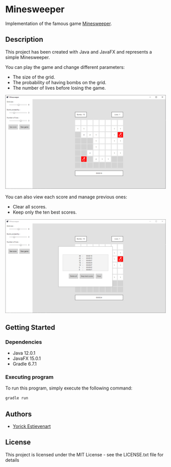 # Minesweeper

Implementation of the famous game [Minesweeper](https://en.wikipedia.org/wiki/Minesweeper_(video_game)).

## Description

This project has been created with Java and JavaFX and represents a simple Minesweeper.

You can play the game and change different parameters:
- The size of the grid.
- The probability of having bombs on the grid.
- The number of lives before losing the game.

![capture-1](./examples/capture-1.png)

You can also view each score and manage previous ones:
- Clear all scores.
- Keep only the ten best scores.

![capture-2](./examples/capture-2.png)

## Getting Started

### Dependencies

- Java 12.0.1
- JavaFX 15.0.1
- Gradle 6.7.1

### Executing program

To run this program, simply execute the following command:

```Groovy
gradle run
```

## Authors

- [Yorick Estievenart](https://github.com/yoest)

## License

This project is licensed under the MIT License - see the LICENSE.txt file for details
